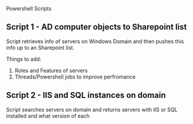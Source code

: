 Powershell Scripts

Script 1 - AD computer objects to Sharepoint list
-------------------------------------------------

Script retrieves info of servers on Windows Domain and then pushes this info up to an Sharepoint list.

Things to add:

1) Roles and Features of servers
2) Threads/Powershell jobs to improve perfromance

Script 2 - IIS and SQL instances on domain
------------------------------------------

Script searches servers on domain and returns servers with IIS or SQL installed and what version of each 